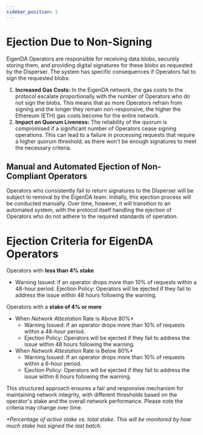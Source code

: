 ```yaml
---
sidebar_position: 5
---
```


# Ejection Due to Non-Signing

EigenDA Operators are responsible for receiving data blobs, securely storing
them, and providing digital signatures for these blobs as requested by the
Disperser. The system has specific consequences if Operators fail to sign the
requested blobs:

1. **Increased Gas Costs:** In the EigenDA network, the gas costs to the
protocol escalate proportionally with the number of Operators who do not sign
the blobs. This means that as more Operators refrain from signing and the longer
they remain non-responsive, the higher the Ethereum (ETH) gas costs become for
the entire network.
2. **Impact on Quorum Liveness:** The reliability of the
quorum is compromised if a significant number of Operators cease signing
operations. This can lead to a failure in processing requests that require a
higher quorum threshold, as there won't be enough signatures to meet the
necessary criteria.

## Manual and Automated Ejection of Non-Compliant Operators

Operators who consistently fail to return signatures to the Disperser will be
subject to removal by the EigenDA team. Initially, this ejection process will be
conducted manually. Over time, however, it will transition to an automated
system, with the protocol itself handling the ejection of Operators who do not
adhere to the required standards of operation.

# Ejection Criteria for EigenDA Operators

Operators with **less than 4% stake**

* Warning Issued: If an operator drops more than 10% of requests within a
  48-hour period.  Ejection Policy: Operators will be ejected if they fail to
  address the issue within 48 hours following the warning.

Operators with a **stake of 4% or more**  

* When _Network Attestation_ Rate is Above 80%\*
  * Warning Issued: If an operator drops more than 10% of requests within a 48-hour period.
  * Ejection Policy: Operators will be ejected if they fail to address the issue within 48 hours following the warning.
* When _Network Attestation_ Rate is Below 80%\*
  * Warning Issued: If an operator drops more than 10% of requests within a 6-hour period.
  * Ejection Policy: Operators will be ejected if they fail to address the issue within 6 hours following the warning.

This structured approach ensures a fair and responsive mechanism for maintaining
network integrity, with different thresholds based on the operator's stake and
the overall network performance. Please note the criteria may change over time.

_\*Percentage of active stake vs. total stake. This will be monitored by how
much stake has signed the last batch._
